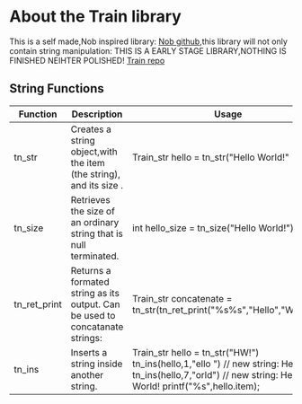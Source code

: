 # About the Train library
This is a self made,Nob inspired library: [Nob github](www.github.com/tsoding/nob.h),this library will not only contain string manipulation: THIS IS A EARLY STAGE LIBRARY,NOTHING IS FINISHED NEIHTER POLISHED! [Train repo](www.github.com/nykbocks/train)
## String Functions
| Function     | Description                                                                   | Usage                                                                 |
|--------------|-------------------------------------------------------------------------------|-----------------------------------------------------------------------|
| tn_str       | Creates a string object,with the item (the string), and its size .            | Train_str hello = tn_str("Hello World!"                               |
| tn_size      | Retrieves the size of an  ordinary  string that is null terminated.           | int hello_size = tn_size("Hello World!");                             |
| tn_ret_print | Returns a formated string as  its output. Can be used to concatanate strings: | Train_str concatenate = tn_str(tn_ret_print("%s%s","Hello","World!")) |
| tn_ins   | Inserts a string inside another string.                             | Train_str hello = tn_str("HW!") tn_ins(hello,1,"ello ") // new string: Hello W! tn_ins(hello,7,"orld") // new string: Hello World! printf("%s",hello.item); |   |   |
